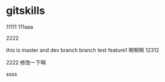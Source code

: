 # gitskills
11111
111aaa


2222

this is master and dev branch
branch test
feature1
啊啊啊
12312

2222
修改一下啊

ssss

